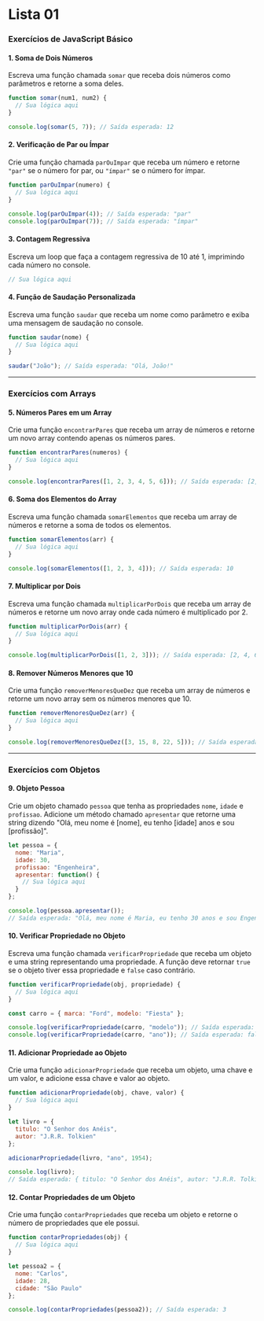 # Lista 01

### Exercícios de JavaScript Básico

#### 1. Soma de Dois Números
Escreva uma função chamada `somar` que receba dois números como parâmetros e retorne a soma deles.

```javascript
function somar(num1, num2) {
  // Sua lógica aqui
}

console.log(somar(5, 7)); // Saída esperada: 12
```

#### 2. Verificação de Par ou Ímpar
Crie uma função chamada `parOuImpar` que receba um número e retorne `"par"` se o número for par, ou `"ímpar"` se o número for ímpar.

```javascript
function parOuImpar(numero) {
  // Sua lógica aqui
}

console.log(parOuImpar(4)); // Saída esperada: "par"
console.log(parOuImpar(7)); // Saída esperada: "ímpar"
```

#### 3. Contagem Regressiva
Escreva um loop que faça a contagem regressiva de 10 até 1, imprimindo cada número no console.

```javascript
// Sua lógica aqui
```

#### 4. Função de Saudação Personalizada
Escreva uma função `saudar` que receba um nome como parâmetro e exiba uma mensagem de saudação no console.

```javascript
function saudar(nome) {
  // Sua lógica aqui
}

saudar("João"); // Saída esperada: "Olá, João!"
```

---

### Exercícios com Arrays

#### 5. Números Pares em um Array
Crie uma função `encontrarPares` que receba um array de números e retorne um novo array contendo apenas os números pares.

```javascript
function encontrarPares(numeros) {
  // Sua lógica aqui
}

console.log(encontrarPares([1, 2, 3, 4, 5, 6])); // Saída esperada: [2, 4, 6]
```

#### 6. Soma dos Elementos do Array
Escreva uma função chamada `somarElementos` que receba um array de números e retorne a soma de todos os elementos.

```javascript
function somarElementos(arr) {
  // Sua lógica aqui
}

console.log(somarElementos([1, 2, 3, 4])); // Saída esperada: 10
```

#### 7. Multiplicar por Dois
Escreva uma função chamada `multiplicarPorDois` que receba um array de números e retorne um novo array onde cada número é multiplicado por 2.

```javascript
function multiplicarPorDois(arr) {
  // Sua lógica aqui
}

console.log(multiplicarPorDois([1, 2, 3])); // Saída esperada: [2, 4, 6]
```

#### 8. Remover Números Menores que 10
Crie uma função `removerMenoresQueDez` que receba um array de números e retorne um novo array sem os números menores que 10.

```javascript
function removerMenoresQueDez(arr) {
  // Sua lógica aqui
}

console.log(removerMenoresQueDez([3, 15, 8, 22, 5])); // Saída esperada: [15, 22]
```

---

### Exercícios com Objetos

#### 9. Objeto Pessoa
Crie um objeto chamado `pessoa` que tenha as propriedades `nome`, `idade` e `profissao`. Adicione um método chamado `apresentar` que retorne uma string dizendo "Olá, meu nome é [nome], eu tenho [idade] anos e sou [profissão]".

```javascript
let pessoa = {
  nome: "Maria",
  idade: 30,
  profissao: "Engenheira",
  apresentar: function() {
    // Sua lógica aqui
  }
};

console.log(pessoa.apresentar()); 
// Saída esperada: "Olá, meu nome é Maria, eu tenho 30 anos e sou Engenheira."
```

#### 10. Verificar Propriedade no Objeto
Escreva uma função chamada `verificarPropriedade` que receba um objeto e uma string representando uma propriedade. A função deve retornar `true` se o objeto tiver essa propriedade e `false` caso contrário.

```javascript
function verificarPropriedade(obj, propriedade) {
  // Sua lógica aqui
}

const carro = { marca: "Ford", modelo: "Fiesta" };

console.log(verificarPropriedade(carro, "modelo")); // Saída esperada: true
console.log(verificarPropriedade(carro, "ano")); // Saída esperada: false
```

#### 11. Adicionar Propriedade ao Objeto
Crie uma função `adicionarPropriedade` que receba um objeto, uma chave e um valor, e adicione essa chave e valor ao objeto.

```javascript
function adicionarPropriedade(obj, chave, valor) {
  // Sua lógica aqui
}

let livro = {
  titulo: "O Senhor dos Anéis",
  autor: "J.R.R. Tolkien"
};

adicionarPropriedade(livro, "ano", 1954);

console.log(livro);
// Saída esperada: { titulo: "O Senhor dos Anéis", autor: "J.R.R. Tolkien", ano: 1954 }
```

#### 12. Contar Propriedades de um Objeto
Crie uma função `contarPropriedades` que receba um objeto e retorne o número de propriedades que ele possui.

```javascript
function contarPropriedades(obj) {
  // Sua lógica aqui
}

let pessoa2 = {
  nome: "Carlos",
  idade: 28,
  cidade: "São Paulo"
};

console.log(contarPropriedades(pessoa2)); // Saída esperada: 3
```